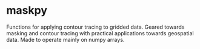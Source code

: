 # maskpy
Functions for applying contour tracing to gridded data. Geared towards masking and contour tracing with practical applications towards geospatial data. Made to operate mainly on numpy arrays.
